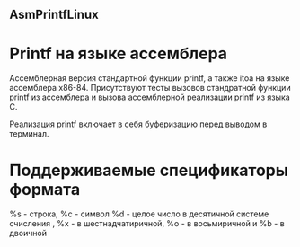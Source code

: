 ## AsmPrintfLinux
# Printf на языке ассемблера
Ассемблерная версия стандартной функции printf, а также itoa на языке ассемблера x86-84.
Присутствуют тесты вызовов стандратной функции printf из ассемблера и вызова ассемблерной реализации printf из языка С. 

Реализация printf включает в себя буферизацию перед выводом в терминал.

# Поддерживаемые спецификаторы формата
%s - строка, %c - символ %d - целое число в десятичной системе счисления , %x - в шестнадчатиричной, %o - в восьмиричной и  %b - в двоичной

